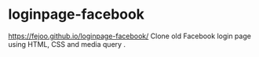 # loginpage-facebook
https://fejoo.github.io/loginpage-facebook/
Clone old Facebook login page  using HTML, CSS and media query . 
